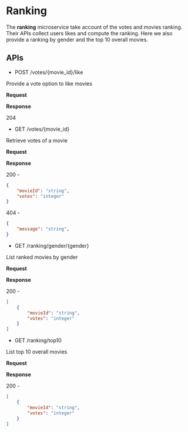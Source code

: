 # Ranking

The **ranking** microservice take account of the votes and movies ranking. Their APIs collect users likes and compute the ranking. Here we also provide a ranking by gender and the top 10 overall movies.

## APIs

- POST /votes/{movie_id}/like

Provide a vote option to like movies

**Request**

**Response**

204

- GET /votes/{movie_id}

Retrieve votes of a movie

**Request**

**Response**

200 - 
```json
{
	"movieId": "string",
	"votes": "integer"
}
```

404 - 
```json
{
	"message": "string",
}
```

- GET /ranking/gender/{gender}

List ranked movies by gender

**Request**

**Response**

200 - 
```json
[
	{
		"movieId": "string",
		"votes": "integer"
	}
]
```

- GET /ranking/top10

List top 10 overall movies

**Request**

**Response**

200 - 
```json
[
	{
		"movieId": "string",
		"votes": "integer"
	}
]
```